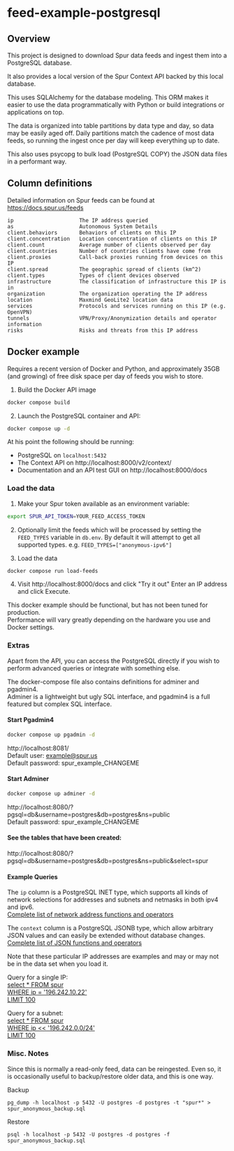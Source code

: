 # feed-example-postgresql


## Overview

This project is designed to download Spur data feeds and ingest them into a PostgreSQL database.

It also provides a local version of the Spur Context API backed by this local database.



This uses SQLAlchemy for the database modeling.  This ORM makes it easier to use the data programmatically
with Python or build integrations or applications on top.

The data is organized into table partitions by data type and day, so data may be easily aged off.
Daily partitions match the cadence of most data feeds, so running the ingest once per day will keep
everything up to date.

This also uses psycopg to bulk load (PostgreSQL COPY) the JSON data files in a performant way.

## Column definitions

Detailed information on Spur feeds can be found at https://docs.spur.us/feeds

```
ip                     The IP address queried
as                     Autonomous System Details
client.behaviors       Behaviors of clients on this IP
client.concentration   Location concentration of clients on this IP
client.count           Average number of clients observed per day
client.countries       Number of countries clients have come from
client.proxies         Call-back proxies running from devices on this IP
client.spread          The geographic spread of clients (km^2)
client.types           Types of client devices observed
infrastructure         The classification of infrastructure this IP is in
organization           The organization operating the IP address
location               Maxmind GeoLite2 location data
services               Protocols and services running on this IP (e.g. OpenVPN)
tunnels                VPN/Proxy/Anonymization details and operator information
risks                  Risks and threats from this IP address
```

## Docker example

Requires a recent version of Docker and Python, and approximately 35GB (and growing)
of free disk space per day of feeds you wish to store.

1) Build the Docker API image
```sh
docker compose build
```

2) Launch the PostgreSQL container and API:
```sh
docker compose up -d
```

At his point the following should be running: 
- PostgreSQL on `localhost:5432`
- The Context API on http://localhost:8000/v2/context/
- Documentation and an API test GUI on http://localhost:8000/docs

### Load the data

1) Make your Spur token available as an environment variable:
```sh
export SPUR_API_TOKEN=YOUR_FEED_ACCESS_TOKEN
```

2) Optionally limit the feeds which will be processed by setting the `FEED_TYPES` variable in `db.env`.
   By default it will attempt to get all supported types.  e.g. `FEED_TYPES=["anonymous-ipv6"]`

3) Load the data
```sh
docker compose run load-feeds
```

4) Visit http://localhost:8000/docs and click "Try it out"
   Enter an IP address and click Execute.

This docker example should be functional, but has not been tuned for production.  
Performance will vary greatly depending on the hardware you use and Docker settings.  

### Extras

Apart from the API, you can access the PostgreSQL directly if you wish to perform advanced queries or integrate with something else.

The docker-compose file also contains definitions for adminer and pgadmin4.  
Adminer is a lightweight but ugly SQL interface, and pgadmin4 is a full featured but complex SQL interface.

#### Start Pgadmin4
```sh
docker compose up pgadmin -d
```
http://localhost:8081/  
Default user: example@spur.us  
Default password: spur_example_CHANGEME  

#### Start Adminer
```sh
docker compose up adminer -d
```
http://localhost:8080/?pgsql=db&username=postgres&db=postgres&ns=public  
Default password: spur_example_CHANGEME  

#### See the tables that have been created:
http://localhost:8080/?pgsql=db&username=postgres&db=postgres&ns=public&select=spur

#### Example Queries

The `ip` column is a PostgreSQL INET type, which supports all kinds of network selections for addresses and subnets and netmasks in both ipv4 and ipv6.  
[Complete list of network address functions and operators](https://www.postgresql.org/docs/current/functions-net.html)

The `context` column is a PostgreSQL JSONB type, which allow arbitrary JSON values and can easily be extended without database changes.  
[Complete list of JSON functions and operators](https://www.postgresql.org/docs/current/functions-json.html)

Note that these particular IP addresses are examples and may or may not be in the data set when you load it.

Query for a single IP:  
[select * FROM spur  
WHERE ip = '196.242.10.22'  
LIMIT 100](http://localhost:8080/?pgsql=db&username=postgres&db=postgres&ns=public&sql=select%20*%20FROM%20spur%20%0AWHERE%20ip%20%3D%20%27196.242.10.22%27%0ALIMIT%20100%0A)

Query for a subnet:  
[select * FROM spur  
WHERE ip << '196.242.0.0/24'  
LIMIT 100](http://localhost:8080/?pgsql=db&username=postgres&db=postgres&ns=public&sql=select%20*%20FROM%20spur%20%0AWHERE%20ip%20%3C%3C%20%27196.242.10.0%2F24%27%0ALIMIT%20100%0A)

### Misc. Notes

Since this is normally a read-only feed, data can be reingested.  Even so, it is occasionally useful to backup/restore older data, and this is one way.

Backup
```
pg_dump -h localhost -p 5432 -U postgres -d postgres -t "spur*" > spur_anonymous_backup.sql
```

Restore
```
psql -h localhost -p 5432 -U postgres -d postgres -f spur_anonymous_backup.sql
```